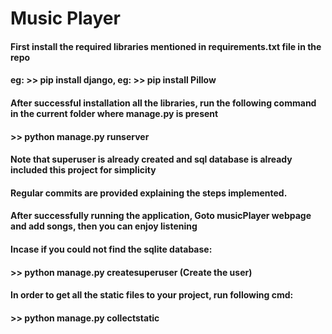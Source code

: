 # Music Player
#### First install the required libraries mentioned in requirements.txt file in the repo
#### eg: >> pip install django, eg: >> pip install Pillow
#### After successful installation all the libraries, run the following command in the current folder where manage.py is present
#### >> python manage.py runserver
#### Note that superuser is already created and sql database is already included this project for simplicity
#### Regular commits are provided explaining the steps implemented.
#### After successfully running the application, Goto musicPlayer webpage and add songs, then you can enjoy listening
#### Incase if you could not find the sqlite database:
#### >> python manage.py createsuperuser     (Create the user)
#### In order to get all the static files to your project, run following cmd:
#### >> python manage.py collectstatic
